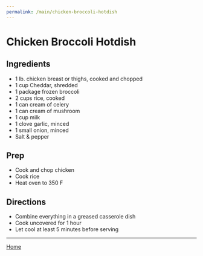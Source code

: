 ```yaml
---
permalink: /main/chicken-broccoli-hotdish
---
```

# Chicken Broccoli Hotdish

## Ingredients

- 1 lb. chicken breast or thighs, cooked and chopped
- 1 cup Cheddar, shredded
- 1 package frozen broccoli
- 2 cups rice, cooked
- 1 can cream of celery
- 1 can cream of mushroom
- 1 cup milk
- 1 clove garlic, minced
- 1 small onion, minced
- Salt & pepper

## Prep

- Cook and chop chicken
- Cook rice
- Heat oven to 350 F

## Directions

- Combine everything in a greased casserole dish
- Cook uncovered for 1 hour
- Let cool at least 5 minutes before serving

---

[Home](https://thomasjbarrett82.github.io)
